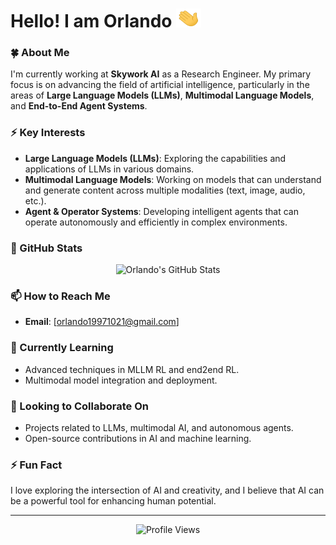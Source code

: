 # Hello! I am Orlando <img src="https://raw.githubusercontent.com/ABSphreak/ABSphreak/master/gifs/Hi.gif" height="30px" width="40px">

### 🍀 About Me
I'm currently working at **Skywork AI** as a Research Engineer. My primary focus is on advancing the field of artificial intelligence, particularly in the areas of **Large Language Models (LLMs)**, **Multimodal Language Models**, and **End-to-End Agent Systems**.

### ⚡️ Key Interests
- **Large Language Models (LLMs)**: Exploring the capabilities and applications of LLMs in various domains.
- **Multimodal Language Models**: Working on models that can understand and generate content across multiple modalities (text, image, audio, etc.).
- **Agent & Operator Systems**: Developing intelligent agents that can operate autonomously and efficiently in complex environments.

### 🚀 GitHub Stats
<p align="center">
  <img width="450" src="https://github-readme-stats.vercel.app/api?username=Orlando-CS&count_private=true&show_icons=false&line_height=21&theme=react" alt="Orlando's GitHub Stats" />
</p>

### 📫 How to Reach Me
- **Email**: [orlando19971021@gmail.com]

### 🌱 Currently Learning
- Advanced techniques in MLLM RL and end2end RL.
- Multimodal model integration and deployment.

### 🤝 Looking to Collaborate On
- Projects related to LLMs, multimodal AI, and autonomous agents.
- Open-source contributions in AI and machine learning.

### ⚡ Fun Fact
I love exploring the intersection of AI and creativity, and I believe that AI can be a powerful tool for enhancing human potential.

---

<p align="center">
  <img src="https://komarev.com/ghpvc/?username=Orlando-CS&label=Profile%20views&color=0e75b6&style=flat" alt="Profile Views" />
</p>
